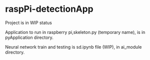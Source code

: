 # raspPi-detectionApp

Project is in WIP status

Application to run in raspberry pi,skeleton.py (temporary name), is in pyApplication directory.

Neural network train and testing is sd.ipynb file (WIP), in ai_module directory.

